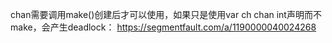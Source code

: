 chan需要调用make()创建后才可以使用，如果只是使用var ch chan int声明而不make，会产生deadlock：
https://segmentfault.com/a/1190000040024268
